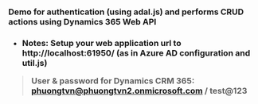 <h3>Demo for authentication (using adal.js) and performs CRUD actions using Dynamics 365 Web API<h3>


- Notes: Setup your web application url to http://localhost:61950/ (as in Azure AD configuration and util.js)

> <b>User & password for Dynamics CRM 365:</b><br/>
> phuongtvn@phuongtvn2.onmicrosoft.com / test@123

